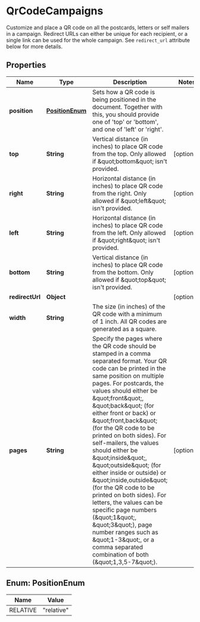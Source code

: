 

# QrCodeCampaigns

Customize and place a QR code on all the postcards, letters or self mailers in a campaign. Redirect URLs can either be unique for each recipient, or a single link can be used for the whole campaign. See `redirect_url` attribute below for more details.

## Properties

| Name | Type | Description | Notes |
|------------ | ------------- | ------------- | -------------|
|**position** | [**PositionEnum**](#PositionEnum) | Sets how a QR code is being positioned in the document. Together with this, you should provide one of &#39;top&#39; or &#39;bottom&#39;, and one of &#39;left&#39; or &#39;right&#39;. |  |
|**top** | **String** | Vertical distance (in inches) to place QR code from the top. Only allowed if \&quot;bottom\&quot; isn&#39;t provided. |  [optional] |
|**right** | **String** | Horizontal distance (in inches) to place QR code from the right. Only allowed if \&quot;left\&quot; isn&#39;t provided. |  [optional] |
|**left** | **String** | Horizontal distance (in inches) to place QR code from the left. Only allowed if \&quot;right\&quot; isn&#39;t provided. |  [optional] |
|**bottom** | **String** | Vertical distance (in inches) to place QR code from the bottom. Only allowed if \&quot;top\&quot; isn&#39;t provided. |  [optional] |
|**redirectUrl** | **Object** |  |  [optional] |
|**width** | **String** | The size (in inches) of the QR code with a minimum of 1 inch. All QR codes are generated as a square. |  |
|**pages** | **String** | Specify the pages where the QR code should be stamped in a comma separated format. Your QR code can be printed in the same position on multiple pages. For postcards, the values should either be \&quot;front\&quot;, \&quot;back\&quot; (for either front or back) or \&quot;front,back\&quot; (for the QR code to be printed on both sides). For self-mailers, the values should either be \&quot;inside\&quot;, \&quot;outside\&quot; (for either inside or outside) or \&quot;inside,outside\&quot; (for the QR code to be printed on both sides). For letters, the values can be specific page numbers (\&quot;1\&quot;, \&quot;3\&quot;), page number ranges such as \&quot;1-3\&quot;, or a comma separated combination of both (\&quot;1,3,5-7\&quot;). |  [optional] |



## Enum: PositionEnum

| Name | Value |
|---- | -----|
| RELATIVE | &quot;relative&quot; |



